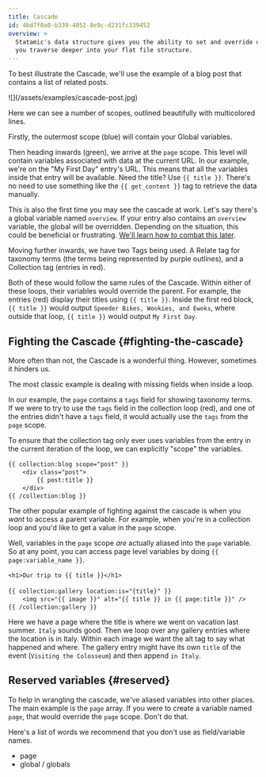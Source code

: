 ```yaml
---
title: Cascade
id: 4bd7f0a0-b339-4052-8e9c-d231fc339452
overview: >
  Statamic's data structure gives you the ability to set and override data, variables and settings alike, as
  you traverse deeper into your flat file structure.
---
```


To best illustrate the Cascade, we'll use the example of a blog post that contains a list of related posts.

<div class="screenshot" markdown="1">
![](/assets/examples/cascade-post.jpg)
</div>

Here we can see a number of scopes, outlined beautifully with multicolored lines.

Firstly, the outermost scope (blue) will contain your Global variables.

Then heading inwards (green), we arrive at the `page` scope. This level will contain variables associated with
data at the current URL. In our example, we're on the "My First Day" entry's URL. This means that all the
variables inside that entry will be available. Need the title? Use `{{ title }}`. There's no need to use something
like the `{{ get_content }}` tag to retrieve the data manually.

This is also the first time you may see the cascade at work. Let's say there's a global variable named `overview`.
If your entry also contains an `overview` variable, the global will be overridden. Depending on the situation,
this could be beneficial or frustrating. [We'll learn how to combat this later](#fighting-the-cascade).

Moving further inwards, we have two Tags being used. A Relate tag for taxonomy terms (the terms being represented by
purple outlines), and a Collection tag (entries in red).

Both of these would follow the same rules of the Cascade. Within either of these loops, their variables would override
the parent. For example, the entries (red) display their titles using `{{ title }}`. Inside the first red block,
`{{ title }}` would output `Speeder Bikes, Wookies, and Ewoks`, where outside that loop, `{{ title }}` would output
`My First Day`.

## Fighting the Cascade {#fighting-the-cascade}

More often than not, the Cascade is a wonderful thing. However, sometimes it hinders us.

The most classic example is dealing with missing fields when inside a loop.

In our example, the `page` contains a `tags` field for showing taxonomy terms. If we were to try to use the `tags` field
in the collection loop (red), and one of the entries didn't have a `tags` field, it would actually use the `tags` from
the `page` scope.

To ensure that the collection tag only ever uses variables from the entry in the current iteration of the loop, we can
explicitly "scope" the variables.

```
{{ collection:blog scope="post" }}
    <div class="post">
        {{ post:title }}
    </div>
{{ /collection:blog }}
```

The other popular example of fighting against the cascade is when you _want_ to access a parent variable. For example,
when you're in a collection loop and you'd like to get a value in the `page` scope.

Well, variables in the `page` scope _are_ actually aliased into the `page` variable. So at any point, you can access
page level variables by doing `{{ page:variable_name }}`.

```
<h1>Our trip to {{ title }}</h1>

{{ collection:gallery location:is="{title}" }}
    <img src="{{ image }}" alt="{{ title }} in {{ page:title }}" />
{{ /collection:gallery }}
```

Here we have a page where the title is where we went on vacation last summer. `Italy` sounds good. Then we loop over any
gallery entries where the location is in Italy. Within each image we want the alt tag to say what happened and where.
The gallery entry might have its own `title` of the event (`Visiting the Colosseum`) and then append `in Italy`.


## Reserved variables {#reserved}

To help in wrangling the cascade, we've aliased variables into other places. The main example is the `page` array. If
you were to create a variable named `page`, that would override the `page` scope. Don't do that.

Here's a list of words we recommend that you don't use as field/variable names.

- page
- global / globals
